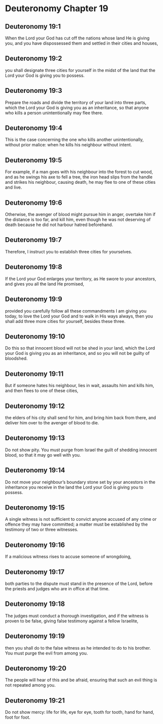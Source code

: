 # Deuteronomy Chapter 19

## Deuteronomy 19:1
When the Lord your God has cut off the nations whose land He is giving you, and you have dispossessed them and settled in their cities and houses,

## Deuteronomy 19:2
you shall designate three cities for yourself in the midst of the land that the Lord your God is giving you to possess.

## Deuteronomy 19:3
Prepare the roads and divide the territory of your land into three parts, which the Lord your God is giving you as an inheritance, so that anyone who kills a person unintentionally may flee there.

## Deuteronomy 19:4
This is the case concerning the one who kills another unintentionally, without prior malice: when he kills his neighbour without intent.

## Deuteronomy 19:5
For example, if a man goes with his neighbour into the forest to cut wood, and as he swings his axe to fell a tree, the iron head slips from the handle and strikes his neighbour, causing death, he may flee to one of these cities and live.

## Deuteronomy 19:6
Otherwise, the avenger of blood might pursue him in anger, overtake him if the distance is too far, and kill him, even though he was not deserving of death because he did not harbour hatred beforehand.

## Deuteronomy 19:7
Therefore, I instruct you to establish three cities for yourselves.

## Deuteronomy 19:8
If the Lord your God enlarges your territory, as He swore to your ancestors, and gives you all the land He promised,

## Deuteronomy 19:9
provided you carefully follow all these commandments I am giving you today, to love the Lord your God and to walk in His ways always, then you shall add three more cities for yourself, besides these three.

## Deuteronomy 19:10
Do this so that innocent blood will not be shed in your land, which the Lord your God is giving you as an inheritance, and so you will not be guilty of bloodshed.

## Deuteronomy 19:11
But if someone hates his neighbour, lies in wait, assaults him and kills him, and then flees to one of these cities,

## Deuteronomy 19:12
the elders of his city shall send for him, and bring him back from there, and deliver him over to the avenger of blood to die.

## Deuteronomy 19:13
Do not show pity. You must purge from Israel the guilt of shedding innocent blood, so that it may go well with you.

## Deuteronomy 19:14
Do not move your neighbour’s boundary stone set by your ancestors in the inheritance you receive in the land the Lord your God is giving you to possess.

## Deuteronomy 19:15
A single witness is not sufficient to convict anyone accused of any crime or offence they may have committed; a matter must be established by the testimony of two or three witnesses.

## Deuteronomy 19:16
If a malicious witness rises to accuse someone of wrongdoing,

## Deuteronomy 19:17
both parties to the dispute must stand in the presence of the Lord, before the priests and judges who are in office at that time.

## Deuteronomy 19:18
The judges must conduct a thorough investigation, and if the witness is proven to be false, giving false testimony against a fellow Israelite,

## Deuteronomy 19:19
then you shall do to the false witness as he intended to do to his brother. You must purge the evil from among you.

## Deuteronomy 19:20
The people will hear of this and be afraid, ensuring that such an evil thing is not repeated among you.

## Deuteronomy 19:21
Do not show mercy: life for life, eye for eye, tooth for tooth, hand for hand, foot for foot.
